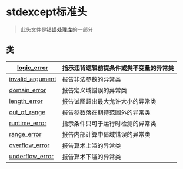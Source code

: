 # stdexcept标准头
> 此头文件是[错误处理库]()的一部分

## 类

| [logic_error](https://zh.cppreference.com/w/cpp/error/logic_error) | 指示违背逻辑前提条件或类不变量的异常类 |
| ------------------------------------------------------------ | -------------------------------------- |
| [invalid_argument](https://zh.cppreference.com/w/cpp/error/invalid_argument) | 报告非法参数的异常类                   |
| [domain_error](https://zh.cppreference.com/w/cpp/error/domain_error) | 报告定义域错误的异常类                 |
| [length_error](https://zh.cppreference.com/w/cpp/error/length_error) | 报告试图超出最大允许大小的异常类       |
| [out_of_range](https://zh.cppreference.com/w/cpp/error/out_of_range) | 报告参数落在期待范围外的异常类         |
| [runtime_error](https://zh.cppreference.com/w/cpp/error/runtime_error) | 指示条件只可于运行时检测的异常类       |
| [range_error](https://zh.cppreference.com/w/cpp/error/range_error) | 报告内部计算中值域错误的异常类         |
| [overflow_error](https://zh.cppreference.com/w/cpp/error/overflow_error) | 报告算术上溢的异常类                   |
| [underflow_error](https://zh.cppreference.com/w/cpp/error/underflow_error) | 报告算术下溢的异常类                   |
